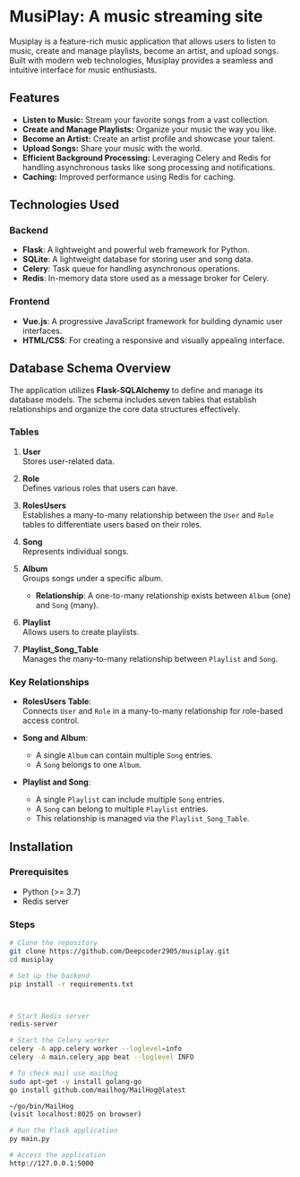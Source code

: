 # MusiPlay: A music streaming site

Musiplay is a feature-rich music application that allows users to listen to music, create and manage playlists, become an artist, and upload songs. Built with modern web technologies, Musiplay provides a seamless and intuitive interface for music enthusiasts.

## Features

- **Listen to Music:** Stream your favorite songs from a vast collection.
- **Create and Manage Playlists:** Organize your music the way you like.
- **Become an Artist:** Create an artist profile and showcase your talent.
- **Upload Songs:** Share your music with the world.
- **Efficient Background Processing:** Leveraging Celery and Redis for handling asynchronous tasks like song processing and notifications.
- **Caching:** Improved performance using Redis for caching.


## Technologies Used

### Backend
- **Flask**: A lightweight and powerful web framework for Python.
- **SQLite**: A lightweight database for storing user and song data.
- **Celery**: Task queue for handling asynchronous operations.
- **Redis**: In-memory data store used as a message broker for Celery.

### Frontend
- **Vue.js**: A progressive JavaScript framework for building dynamic user interfaces.
- **HTML/CSS**: For creating a responsive and visually appealing interface.

## Database Schema Overview

The application utilizes **Flask-SQLAlchemy** to define and manage its database models. The schema includes seven tables that establish relationships and organize the core data structures effectively.

### Tables
1. **User**  
   Stores user-related data.
   
2. **Role**  
   Defines various roles that users can have.

3. **RolesUsers**  
   Establishes a many-to-many relationship between the `User` and `Role` tables to differentiate users based on their roles.

4. **Song**  
   Represents individual songs.

5. **Album**  
   Groups songs under a specific album.  
   - **Relationship**: A one-to-many relationship exists between `Album` (one) and `Song` (many).

6. **Playlist**  
   Allows users to create playlists.

7. **Playlist_Song_Table**  
   Manages the many-to-many relationship between `Playlist` and `Song`.

### Key Relationships
- **RolesUsers Table**:  
  Connects `User` and `Role` in a many-to-many relationship for role-based access control.

- **Song and Album**:  
  - A single `Album` can contain multiple `Song` entries.
  - A `Song` belongs to one `Album`.

- **Playlist and Song**:  
  - A single `Playlist` can include multiple `Song` entries.
  - A `Song` can belong to multiple `Playlist` entries.
  - This relationship is managed via the `Playlist_Song_Table`.



## Installation

### Prerequisites
- Python (>= 3.7)
- Redis server

### Steps

```bash
# Clone the repository
git clone https://github.com/Deepcoder2905/musiplay.git
cd musiplay

# Set up the backend
pip install -r requirements.txt



# Start Redis server
redis-server

# Start the Celery worker
celery -A app.celery worker --loglevel=info
celery -A main.celery_app beat --loglevel INFO

# To check mail use mailhog
sudo apt-get -y install golang-go
go install github.com/mailhog/MailHog@latest

~/go/bin/MailHog
(visit localhost:8025 on browser)

# Run the Flask application
py main.py

# Access the application
http://127.0.0.1:5000
